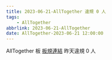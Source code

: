 ```yaml
---
title: 2023-06-21-AllTogether 違規 0 人
tags:
    - AllTogether
abbrlink: 2023-06-21-AllTogether
date: AllTogether-2023-06-21 12:00:00
---
```

AllTogether 板 [板規連結](https://www.ptt.cc/bbs/AllTogether/M.1643211430.A.5FB.html)
昨天違規 0 人
